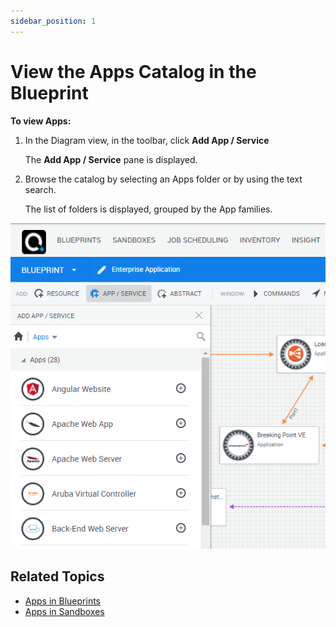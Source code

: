 ```yaml
---
sidebar_position: 1
---
```


# View the Apps Catalog in the Blueprint

**To view Apps:**

1. In the Diagram view, in the toolbar, click **Add App / Service**
    
    The **Add App / Service** pane is displayed.
    

2. Browse the catalog by selecting an Apps folder or by using the text search.
    
    The list of folders is displayed, grouped by the App families.
    

![](/Images/CloudShell-Portal/Lab-Management/Working-with-Apps/WorkingWithApps1_New.png)

## Related Topics

- [Apps in Blueprints](../../../../portal/blueprints/creating-blueprints/apps)
- [Apps in Sandboxes](../../../../portal/sandboxes/sandbox-workspace/apps)
